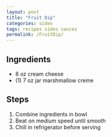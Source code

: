 ```yaml
---
layout: post
title: "Fruit Dip"
categories: sides
tags: recipes sides sauces
permalink: /FruitDip/
---
```


## Ingredients

- 8 oz cream cheese
- (1) 7 oz jar marshmallow creme

## Steps

1. Combine ingredients in bowl
2. Beat on medium speed until smooth
3. Chill in refrigerator before serving
